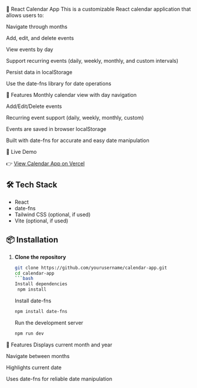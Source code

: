 
📅 React Calendar App
   This is a customizable React calendar application that allows users to:
   
   Navigate through months
   
   Add, edit, and delete events
   
   View events by day
   
   Support recurring events (daily, weekly, monthly, and custom intervals)
   
   Persist data in localStorage
   
   Use the date-fns library for date operations
   
🚀 Features
   Monthly calendar view with day navigation
   
   Add/Edit/Delete events
         
   Recurring event support (daily, weekly, monthly, custom)
         
   Events are saved in browser localStorage
         
   Built with date-fns for accurate and easy date manipulation

🚀 Live Demo

👉 [View Calendar App on Vercel](https://calendar-event-one.vercel.app/)

## 🛠 Tech Stack

- React
- date-fns
- Tailwind CSS (optional, if used)
- Vite (optional, if used)

## 📦 Installation

1. **Clone the repository**  
   ```bash
   git clone https://github.com/yourusername/calendar-app.git
   cd calendar-app
   ```bash
   Install dependencies
    npm install
   ```
   Install date-fns
   ```bash
   npm install date-fns
   ```
   Run the development server
   ```bash
   npm run dev
   ```

🧩 Features
Displays current month and year

Navigate between months

Highlights current date

Uses date-fns for reliable date manipulation



